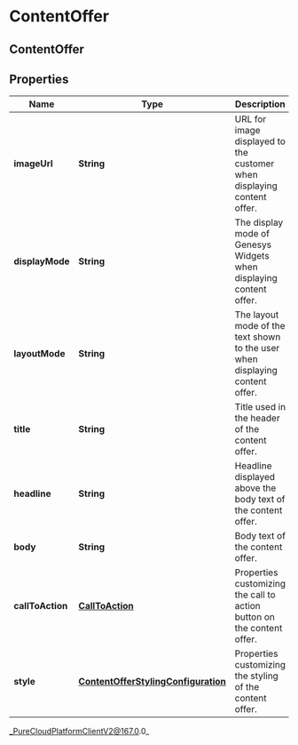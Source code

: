 # ContentOffer

## ContentOffer

## Properties

|Name | Type | Description | Notes|
|------------ | ------------- | ------------- | -------------|
| **imageUrl** | **String** | URL for image displayed to the customer when displaying content offer. | [optional] |
| **displayMode** | **String** | The display mode of Genesys Widgets when displaying content offer. | |
| **layoutMode** | **String** | The layout mode of the text shown to the user when displaying content offer. | |
| **title** | **String** | Title used in the header of the content offer. | [optional] |
| **headline** | **String** | Headline displayed above the body text of the content offer. | [optional] |
| **body** | **String** | Body text of the content offer. | [optional] |
| **callToAction** | [**CallToAction**](CallToAction) | Properties customizing the call to action button on the content offer. | [optional] |
| **style** | [**ContentOfferStylingConfiguration**](ContentOfferStylingConfiguration) | Properties customizing the styling of the content offer. | [optional] |



_PureCloudPlatformClientV2@167.0.0_
